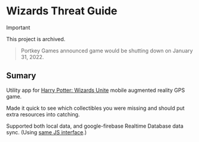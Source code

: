 # Wizards Threat Guide

> [!IMPORTANT]
> This project is archived. 

> Portkey Games announced game would be shutting down on January 31, 2022.

## Sumary

Utility app for [Harry Potter: Wizards Unite](https://en.wikipedia.org/wiki/Harry_Potter:_Wizards_Unite) mobile augmented reality GPS game.

Made it quick to see which collectibles you were missing and should put extra resources into catching.

Supported both local data, and google-firebase Realtime Database data sync. (Using [same JS interface](storage.js).)
